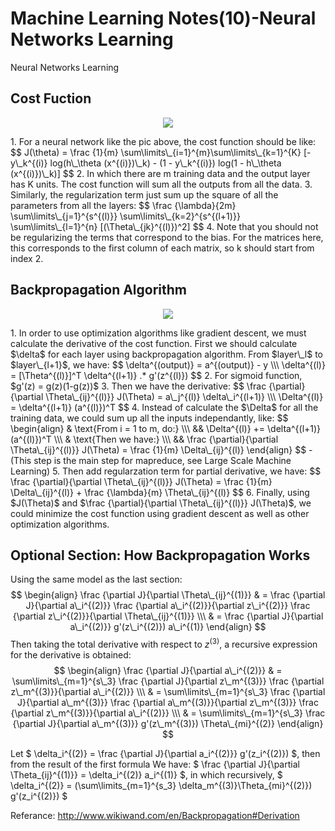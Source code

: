 # Machine Learning Notes(10)-Neural Networks Learning


Neural Networks Learning

<!--more-->

## Cost Fuction
<p align="center"> <img src="https://my-imgshare.oss-cn-shenzhen.aliyuncs.com/ex4.jpg" /> </p>
1. For a neural network like the pic above, the cost function should be like:
 $$
J(\theta) = \frac {1}{m} \sum\limits\_{i=1}^{m}\sum\limits\_{k=1}^{K}
[-y\_k^{(i)} log(h\_\theta (x^{(i)})\_k) - (1 - y\_k^{(i)}) log(1 - h\_\theta (x^{(i)})\_k)]
 $$
2. In which there are m training data and the output layer has K units. The cost function will sum all the outputs from all the data.
3. Similarly, the regularization term just sum up the square of all the parameters from all the layers:
 $$
 \frac {\lambda}{2m} 
 \sum\limits\_{j=1}^{s^{(l)}}
 \sum\limits\_{k=2}^{s^{(l+1)}}
 \sum\limits\_{l=1}^{n}
 [(\Theta\_{jk}^{(l)})^2]
 $$
4. Note that you should not be regularizing the terms that correspond to the bias. For the matrices here, this corresponds to the first column of each matrix, so k should start from index 2.



## Backpropagation Algorithm
<p align="center"> <img src="https://my-imgshare.oss-cn-shenzhen.aliyuncs.com/backProp.jpg" /> </p>
1. In order to use optimization algorithms like gradient descent, we must calculate the derivative of the cost function. First we should calculate $\delta$ for each layer using backpropagation algorithm. From $layer\_l$ to $layer\_{l+1}$, we have:
 $$
\delta^{(output)} = a^{(output)} - y
\\\ 
\delta^{(l)} = [\Theta^{(l)}]^T \delta^{(l+1)} .* g'(z^{(l)})
 $$
2. For sigmoid function, $g'(z) = g(z)(1-g(z))$
3. Then we have the derivative:
 $$
\frac {\partial}{\partial \Theta\_{ij}^{(l)}} J(\Theta) = a\_j^{(l)} \delta\_i^{(l+1)} \\\
\Delta^{(l)} = \delta^{(l+1)} (a^{(l)})^T
 $$
4. Instead of calculate the $\Delta$ for all the training data, we could sum up all the inputs independantly, like:
 $$
\begin{align}
& \text{From i = 1 to m, do:} \\\
&& \Delta^{(l)} += \delta^{(l+1)} (a^{(l)})^T \\\
& \text{Then we have:} \\\
&& \frac {\partial}{\partial \Theta\_{ij}^{(l)}} J(\Theta) = \frac {1}{m} \Delta\_{ij}^{(l)}
\end{align}
 $$
 - (This step is the main step for mapreduce, see Large Scale Machine Learning)
5. Then add regularzation term for partial derivative, we have:
 $$
\frac {\partial}{\partial \Theta\_{ij}^{(l)}} J(\Theta) = \frac {1}{m} \Delta\_{ij}^{(l)} + \frac {\lambda}{m} \Theta\_{ij}^{(l)}
 $$
6. Finally, using $J(\Theta)$ and $\frac {\partial}{\partial \Theta\_{ij}^{(l)}} J(\Theta)$, we could minimize the cost function using gradient descent as well as other optimization algorithms.

## Optional Section: How Backpropagation Works
Using the same model as the last section:
$$
\begin{align}
\frac {\partial J}{\partial \Theta\_{ij}^{(1)}} & = 
\frac {\partial J}{\partial a\_i^{(2)}}
\frac {\partial a\_i^{(2)}}{\partial z\_i^{(2)}}
\frac {\partial z\_i^{(2)}}{\partial \Theta\_{ij}^{(1)}} \\\ & = 
\frac {\partial J}{\partial a\_i^{(2)}} g'(z\_i^{(2)}) a\_i^{(1)}
\end{align}
$$
Then taking the total derivative with respect to $z^{(3)}$, a recursive expression for the derivative is obtained: 
$$
\begin{align}
\frac {\partial J}{\partial a\_i^{(2)}} & = 
\sum\limits\_{m=1}^{s\_3} 
\frac {\partial J}{\partial z\_m^{(3)}}
\frac {\partial z\_m^{(3)}}{\partial a\_i^{(2)}} \\\ & =
\sum\limits\_{m=1}^{s\_3} 
\frac {\partial J}{\partial a\_m^{(3)}}
\frac {\partial a\_m^{(3)}}{\partial z\_m^{(3)}}
\frac {\partial z\_m^{(3)}}{\partial a\_i^{(2)}} \\\ & = 
\sum\limits\_{m=1}^{s\_3} 
\frac {\partial J}{\partial a\_m^{(3)}} g'(z\_m^{(3)}) \Theta\_{mi}^{(2)}
\end{align}
$$

Let $
\delta\_i^{(2)} = 
\frac {\partial J}{\partial a\_i^{(2)}} g'(z\_i^{(2)})
$, then from the result of the first formula We have: $
\frac {\partial J}{\partial \Theta\_{ij}^{(1)}} = 
\delta\_i^{(2)} a\_i^{(1)}
$, in which recursively, $
\delta\_i^{(2)} = 
(\sum\limits\_{m=1}^{s\_3} 
\delta\_m^{(3)}\Theta\_{mi}^{(2)}) g'(z\_i^{(2)})
$

Referance: http://www.wikiwand.com/en/Backpropagation#Derivation
